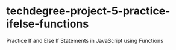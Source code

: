 # techdegree-project-5-practice-ifelse-functions
 Practice If and Else If Statements in JavaScript using Functions
